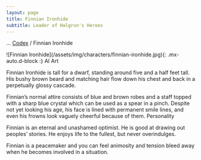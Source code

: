 ```yaml
---
layout: page
title: Finnian Ironhide
subtitle: Leader of Halgrun's Heroes
---
```

<span class="breadcrumbs" markdown="1">... [Codex](/codex) / Finnian Ironhide</span>
<div class="position-placeholder" markdown="1">
![Finnian Ironhide](/assets/img/characters/finnian-ironhide.jpg){: .mx-auto.d-block :}
<span class="ai-img">AI Art</span>
</div>

Finnian Ironhide is tall for a dwarf, standing around five and a half feet tall. His bushy brown beard and matching hair flow down his chest and back in a perpetually glossy cascade.

Finnian’s normal attire consists of blue and brown robes and a staff topped with a sharp blue crystal which can be used as a spear in a pinch. Despite not yet looking his age, his face is lined with permanent smile lines, and even his frowns look vaguely cheerful because of them.
Personality

Finnian is an eternal and unashamed optimist. He is good at drawing out peoples’ stories. He enjoys life to the fullest, but never overindulges.

Finnian is a peacemaker and you can feel animosity and tension bleed away when he becomes involved in a situation.
